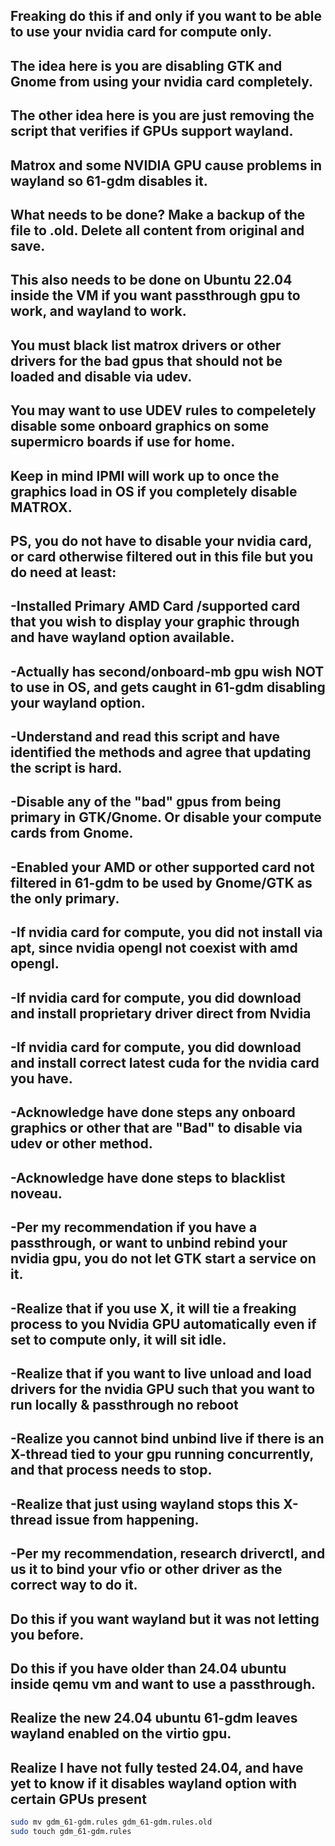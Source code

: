 ## Freaking do this if and only if you want to be able to use your nvidia card for compute only.
## The idea here is you are disabling GTK and Gnome from using your nvidia card completely.
## The other idea here is you are just removing the script that verifies if GPUs support wayland.
## Matrox and some NVIDIA GPU cause problems in wayland so 61-gdm disables it. 
## What needs to be done? Make a backup of the file to .old. Delete all content from original and save.
## This also needs to be done on Ubuntu 22.04 inside the VM if you want passthrough gpu to work, and wayland to work.
## You must black list matrox drivers or other drivers for the bad gpus that should not be loaded and disable via udev.
## You may want to use UDEV rules to compeletely disable some onboard graphics on some supermicro boards if use for home.
## Keep in mind IPMI will work up to once the graphics load in OS if you completely disable MATROX.
## PS, you do not have to disable your nvidia card, or card otherwise filtered out in this file but you do need at least:
## -Installed Primary AMD Card /supported card that you wish to display your graphic through and have wayland option available.
## -Actually has second/onboard-mb gpu wish NOT to use in OS, and gets caught in 61-gdm disabling your wayland option.
## -Understand and read this script and have identified the methods and agree that updating the script is hard.
## -Disable any of the "bad" gpus from being primary in GTK/Gnome. Or disable your compute cards from Gnome.
## -Enabled your AMD or other supported card not filtered in 61-gdm to be used by Gnome/GTK as the only primary.
## -If nvidia card for compute, you did not install via apt, since nvidia opengl not coexist with amd opengl.
## -If nvidia card for compute, you did download and install proprietary driver direct from Nvidia
## -If nvidia card for compute, you did download and install correct latest cuda for the nvidia card you have.
## -Acknowledge have done steps any onboard graphics or other that are "Bad" to disable via udev or other method.
## -Acknowledge have done steps to blacklist noveau.
## -Per my recommendation if you have a passthrough, or want to unbind rebind your nvidia gpu, you do not let GTK start a service on it.
## -Realize that if you use X, it will tie a freaking process to you Nvidia GPU automatically even if set to compute only, it will sit idle.
## -Realize that if you want to live unload and load drivers for the nvidia GPU such that you want to run locally & passthrough no reboot
## -Realize you cannot bind unbind live if there is an X-thread tied to your gpu running concurrently, and that process needs to stop.
## -Realize that just using wayland stops this X-thread issue from happening.
## -Per my recommendation, research driverctl, and us it to bind your vfio or other driver as the correct way to do it.
## Do this if you want wayland but it was not letting you before.
## Do this if you have older than 24.04 ubuntu inside qemu vm and want to use a passthrough.
## Realize the new 24.04 ubuntu 61-gdm leaves wayland enabled on the virtio gpu.
## Realize I have not fully tested 24.04, and have yet to know if it disables wayland option with certain GPUs present
```bash
sudo mv gdm_61-gdm.rules gdm_61-gdm.rules.old
sudo touch gdm_61-gdm.rules
```